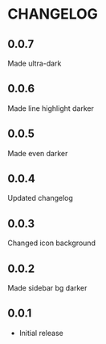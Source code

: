# CHANGELOG

## 0.0.7
Made ultra-dark

## 0.0.6
Made line highlight darker

## 0.0.5
Made even darker

## 0.0.4
Updated changelog

## 0.0.3
Changed icon background

## 0.0.2
Made sidebar bg darker

## 0.0.1
* Initial release